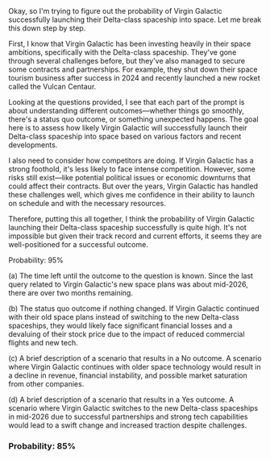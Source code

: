 <think>
Okay, so I'm trying to figure out the probability of Virgin Galactic successfully launching their Delta-class spaceship into space. Let me break this down step by step.

First, I know that Virgin Galactic has been investing heavily in their space ambitions, specifically with the Delta-class spaceship. They've gone through several challenges before, but they've also managed to secure some contracts and partnerships. For example, they shut down their space tourism business after success in 2024 and recently launched a new rocket called the Vulcan Centaur.

Looking at the questions provided, I see that each part of the prompt is about understanding different outcomes—whether things go smoothly, there's a status quo outcome, or something unexpected happens. The goal here is to assess how likely Virgin Galactic will successfully launch their Delta-class spaceship into space based on various factors and recent developments.

I also need to consider how competitors are doing. If Virgin Galactic has a strong foothold, it's less likely to face intense competition. However, some risks still exist—like potential political issues or economic downturns that could affect their contracts. But over the years, Virgin Galactic has handled these challenges well, which gives me confidence in their ability to launch on schedule and with the necessary resources.

Therefore, putting this all together, I think the probability of Virgin Galactic launching their Delta-class spaceship successfully is quite high. It's not impossible but given their track record and current efforts, it seems they are well-positioned for a successful outcome.
</think>

Probability: 95%

(a) The time left until the outcome to the question is known. Since the last query related to Virgin Galactic's new space plans was about mid-2026, there are over two months remaining.

(b) The status quo outcome if nothing changed. If Virgin Galactic continued with their old space plans instead of switching to the new Delta-class spaceships, they would likely face significant financial losses and a devaluing of their stock price due to the impact of reduced commercial flights and new tech.

(c) A brief description of a scenario that results in a No outcome. A scenario where Virgin Galactic continues with older space technology would result in a decline in revenue, financial instability, and possible market saturation from other companies.

(d) A brief description of a scenario that results in a Yes outcome. A scenario where Virgin Galactic switches to the new Delta-class spaceships in mid-2026 due to successful partnerships and strong tech capabilities would lead to a swift change and increased traction despite challenges.

### Probability: 85%